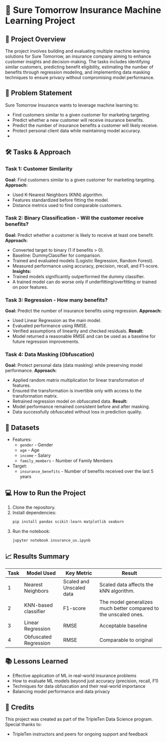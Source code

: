 # 💼 Sure Tomorrow Insurance Machine Learning Project

## 🧠 Project Overview
The project involves building and evaluating multiple machine learning solutions for Sure Tomorrow, an insurance company aiming to enhance customer insights and decision-making. The tasks includes identifying similar customers, predicting benefit eligibility, estimating the number of benefits through regression modeling, and implementing data masking techniques to ensure privacy without compromising model performance. 

## 📌 Problem Statement
Sure Tomorrow Insurance wants to leverage machine learning to:
  - Find customers similar to a given customer for marketing targeting.
  - Predict whether a new customer will receive insurance benefits.
  - Predict the number of insurance benefits a customer will likely receive.
  - Protect personal client data while maintaining model accuracy.
  - 
## 🛠 Tasks & Approach
### Task 1: Customer Similarity
**Goal:** Find customers similar to a given customer for marketing targeting.
**Approach:**
  - Used K-Nearest Neighbors (KNN) algorithm.
  - Features standardized before fitting the model.
  - Distance metrics used to find comparable customers.

### Task 2: Binary Classification - Will the customer receive benefits?
**Goal:** Predict whether a customer is likely to receive at least one benefit.
**Approach:**
  - Converted target to binary (1 if benefits > 0).
  - Baseline: DummyClassifier for comparison.
  - Trained and evaluated models (Logistic Regression, Random Forest).
  - Measured performance using accuracy, precision, recall, and F1-score.
**Insights:**
  - Trained models significantly outperformed the dummy classifier.
  - A trained model can do worse only if underfitting/overfitting or trained on poor features.

### Task 3: Regression - How many benefits?
**Goal:** Predict the number of insurance benefits using regression.
**Approach:**
  -  Used Linear Regression as the main model.
  -  Evaluated performance using RMSE.
  -  Verified assumptions of linearity and checked residuals.
**Result:**
  - Model returned a reasonable RMSE and can be used as a baseline for future regression improvements.

### Task 4: Data Masking (Obfuscation)
**Goal:** Protect personal data (data masking) while preserving model performance.
**Approach:**
  - Applied random matrix multiplication for linear transformation of features.
  - Ensured the transformation is invertible only with access to the transformation matrix.
  - Retrained regression model on obfuscated data.
**Result:**
  - Model performance remained consistent before and after masking.
  - Data successfully obfuscated without loss in prediction quality.

## 📂 Datasets
  - Features:
      - `gender` - Gender
      - `age` - Age
      - `income` - Salary
      - `family_members` - Number of Family Members
   - Target:
      - `insurance_benefits` - Number of benefits received over the last 5 years

## 💻 How to Run the Project
  1. Clone the repository.
  2. Install dependencies:
     ```bash
     pip install pandas scikit-learn matplotlib seaborn
  3. Run the notebook:
     ```bash
     jupyter notebook insurance_us.ipynb

## 📈 Results Summary
| Task | Model Used            | Key Metric               |   Result                         |
| ---- | --------------------- | -----------------        |   ----------------------         |
|  1   | Nearest Neighbors     | Scaled and Unscaled data | Scaled data affects the kNN algorithm.                       |
|  2   | KNN-based classifier  | F1-score                 | The model generalizes much better                                                                compared to the unscaled ones.   |
| 3 | Linear Regression     | RMSE                     | Acceptable baseline              |
|  4 | Obfuscated Regression | RMSE                     | Comparable to original           |

## 📚 Lessons Learned
  - Effective application of ML in real-world insurance problems
  - How to evaluate ML models beyond just accuracy (precision, recall, F1)
  - Techniques for data obfuscation and their real-world importance
  - Balancing model performance and data privacy

## 🤝 Credits
This project was created as part of the TripleTen Data Science program. Special thanks to:
  - TripleTen instructors and peers for ongoing support and feedback
